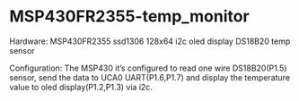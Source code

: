 # MSP430FR2355-temp_monitor

Hardware: MSP430FR2355
          ssd1306 128x64 i2c oled display
          DS18B20 temp sensor

Configuration:
  The MSP430 it’s configured to read one wire DS18B20(P1.5) sensor, send the data to UCA0 UART(P1.6,P1.7) and display the temperature value to oled display(P1.2,P1.3) via i2c.
